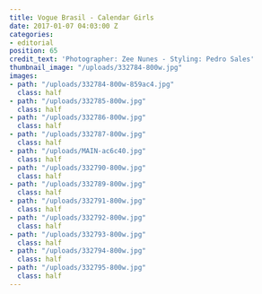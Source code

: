 ```yaml
---
title: Vogue Brasil - Calendar Girls
date: 2017-01-07 04:03:00 Z
categories:
- editorial
position: 65
credit_text: 'Photographer: Zee Nunes - Styling: Pedro Sales'
thumbnail_image: "/uploads/332784-800w.jpg"
images:
- path: "/uploads/332784-800w-859ac4.jpg"
  class: half
- path: "/uploads/332785-800w.jpg"
  class: half
- path: "/uploads/332786-800w.jpg"
  class: half
- path: "/uploads/332787-800w.jpg"
  class: half
- path: "/uploads/MAIN-ac6c40.jpg"
  class: half
- path: "/uploads/332790-800w.jpg"
  class: half
- path: "/uploads/332789-800w.jpg"
  class: half
- path: "/uploads/332791-800w.jpg"
  class: half
- path: "/uploads/332792-800w.jpg"
  class: half
- path: "/uploads/332793-800w.jpg"
  class: half
- path: "/uploads/332794-800w.jpg"
  class: half
- path: "/uploads/332795-800w.jpg"
  class: half
---
```


